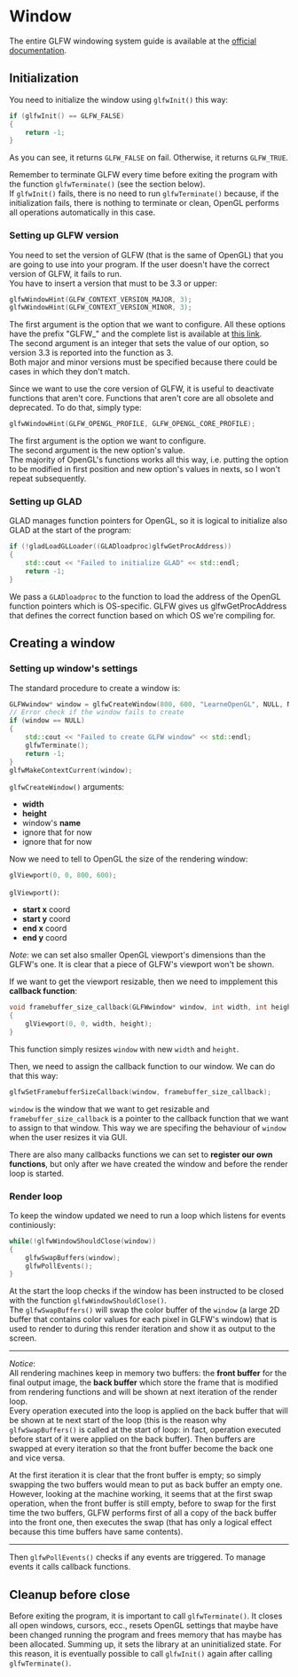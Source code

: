 # Window

The entire GLFW windowing system guide is available at the [official documentation](http://www.glfw.org/docs/latest/window.html).

## Initialization

You need to initialize the window using `glfwInit()` this way:

```c++
if (glfwInit() == GLFW_FALSE)
{
	return -1;
}
```

As you can see, it returns `GLFW_FALSE` on fail. Otherwise, it returns `GLFW_TRUE`.

Remember to terminate GLFW every time before exiting the program with the function `glfwTerminate()` (see the section below).
\
If `glfwInit()` fails, there is no need to run `glfwTerminate()` because, if the initialization fails, there is nothing to terminate or clean, OpenGL performs all operations automatically in this case.

### Setting up GLFW version

You need to set the version of GLFW (that is the same of OpenGL) that you are going to use into your program. If the user doesn't have the correct version of GLFW, it fails to run.
\
You have to insert a version that must to be 3.3 or upper:

```c++
glfwWindowHint(GLFW_CONTEXT_VERSION_MAJOR, 3);
glfwWindowHint(GLFW_CONTEXT_VERSION_MINOR, 3);
```

The first argument is the option that we want to configure. All these options have the prefix "GLFW\_" and the complete list is available at [this link](http://www.glfw.org/docs/latest/window.html#window_hints).
\
The second argument is an integer that sets the value of our option, so version 3.3 is reported into the function as 3.
\
Both major and minor versions must be specified because there could be cases in which they don't match.

Since we want to use the core version of GLFW, it is useful to deactivate functions that aren't core. Functions that aren't core are all obsolete and deprecated. To do that, simply type:

```c++
glfwWindowHint(GLFW_OPENGL_PROFILE, GLFW_OPENGL_CORE_PROFILE);
```

The first argument is the option we want to configure.
\
The second argument is the new option's value.
\
The majority of OpenGL's functions works all this way, i.e. putting the option to be modified in first position and new option's values in nexts, so I won't repeat subsequently.

### Setting up GLAD

GLAD manages function pointers for OpenGL, so it is logical to initialize also GLAD at the start of the program:

```c++
if (!gladLoadGLLoader((GLADloadproc)glfwGetProcAddress))
{
    std::cout << "Failed to initialize GLAD" << std::endl;
    return -1;
}
```

We pass a `GLADloadproc` to the function to load the address of the OpenGL function pointers which is OS-specific. GLFW gives us glfwGetProcAddress that defines the correct function based on which OS we're compiling for.

## Creating a window

### Setting up window's settings

The standard procedure to create a window is:

```c++
GLFWwindow* window = glfwCreateWindow(800, 600, "LearneOpenGL", NULL, NULL);
// Error check if the window fails to create
if (window == NULL)
{
	std::cout << "Failed to create GLFW window" << std::endl;
	glfwTerminate();
	return -1;
}
glfwMakeContextCurrent(window);
```

`glfwCreateWindow()` arguments:

- **width**
- **height**
- window's **name**
- ignore that for now
- ignore that for now

Now we need to tell to OpenGL the size of the rendering window:

```c++
glViewport(0, 0, 800, 600);
```

`glViewport()`:

- **start x** coord
- **start y** coord
- **end x** coord
- **end y** coord

_Note_: we can set also smaller OpenGL viewport's dimensions than the GLFW's one. It is clear that a piece of GLFW's viewport won't be shown.

If we want to get the viewport resizable, then we need to impplement this **callback function**:

```c++
void framebuffer_size_callback(GLFWwindow* window, int width, int height)
{
    glViewport(0, 0, width, height);
}
```

This function simply resizes `window` with new `width` and `height`.

Then, we need to assign the callback function to our window. We can do that this way:

```c++
glfwSetFramebufferSizeCallback(window, framebuffer_size_callback);
```

`window` is the window that we want to get resizable and `framebuffer_size_callback` is a pointer to the callback function that we want to assign to that window. This way we are specifing the behaviour of `window` when the user resizes it via GUI.

There are also many callbacks functions we can set to **register our own functions**, but only after we have created the window and before the render loop is started.

### Render loop

To keep the window updated we need to run a loop which listens for events continiously:

```c++
while(!glfwWindowShouldClose(window))
{
    glfwSwapBuffers(window);
    glfwPollEvents();
}
```

At the start the loop checks if the window has been instructed to be closed with the function `glfwWindowShouldClose()`.
\
The `glfwSwapBuffers()` will swap the color buffer of the `window` (a large 2D buffer that contains color values for each pixel in GLFW's window) that is used to render to during this render iteration and show it as output to the screen.

---

_Notice_:
\
All rendering machines keep in memory two buffers: the **front buffer** for the final output image, the **back buffer** which store the frame that is modified from rendering functions and will be shown at next iteration of the render loop.
\
Every operation executed into the loop is applied on the back buffer that will be shown at te next start of the loop (this is the reason why `glfwSwapBuffers()` is called at the start of loop: in fact, operation executed before start of it were applied on the back buffer). Then buffers are swapped at every iteration so that the front buffer become the back one and vice versa.

At the first iteration it is clear that the front buffer is empty; so simply swapping the two buffers would mean to put as back buffer an empty one. However, looking at the machine working, it seems that at the first swap operation, when the front buffer is still empty, before to swap for the first time the two buffers, GLFW performs first of all a copy of the back buffer into the front one, then executes the swap (that has only a logical effect because this time buffers have same contents).

---

Then `glfwPollEvents()` checks if any events are triggered. To manage events it calls callback functions.

## Cleanup before close

Before exiting the program, it is important to call `glfwTerminate()`. It closes all open windows, cursors, ecc., resets OpenGL settings that maybe have been changed running the program and frees memory that has maybe has been allocated. Summing up, it sets the library at an uninitialized state. For this reason, it is eventually possible to call `glfwInit()` again after calling `glfwTerminate()`.
